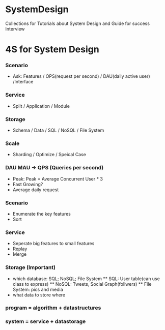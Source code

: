 # SystemDesign
Collections for Tutorials about System Design and Guide for success Interview
# 4S for System Design
### Scenario
* Ask:  Features / OPS(request per second) / DAU(daily active user) /Interface 
### Service 
* Split / Application / Module
### Storage
* Schema / Data / SQL / NoSQL / File System
### Scale
* Sharding / Optimize / Speical Case

### DAU MAU -> QPS (Queries per second)
* Peak: Peak =  Average Concurrent User * 3 
* Fast Growing? 
* Average daily request

### Scenario
* Enumerate the key features
* Sort

### Service 
* Seperate big features to small features
* Replay 
* Merge 

### Storage (Important)
* which database: SQL; NoSQL; File System
** SQL: User table(can use class to express)
** NoSQL: Tweets, Social Graph(follwers)
** File System: pics and media 
* what data to store where

### program =  algorithm + datastructures
### system = service + datastorage





